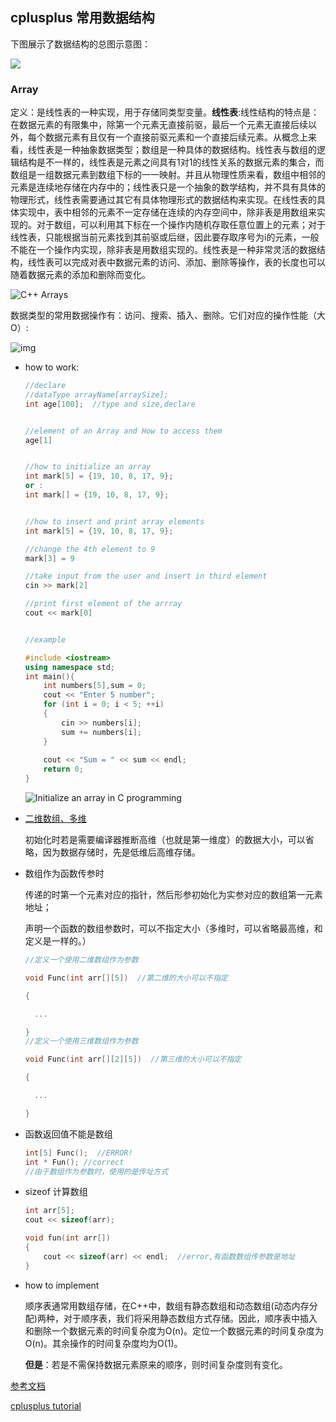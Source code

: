 ## cplusplus 常用数据结构

下图展示了数据结构的总图示意图：

![](/home/yzh/Documents/myblog/shenmayufei.github.io/assets/img/数据结构.png)

### Array

定义：是线性表的一种实现，用于存储同类型变量。**线性表**:线性结构的特点是：在数据元素的有限集中，除第一个元素无直接前驱，最后一个元素无直接后续以外，每个数据元素有且仅有一个直接前驱元素和一个直接后续元素。从概念上来看，线性表是一种抽象数据类型；数组是一种具体的数据结构。线性表与数组的逻辑结构是不一样的，线性表是元素之间具有1对1的线性关系的数据元素的集合，而数组是一组数据元素到数组下标的一一映射。并且从物理性质来看，数组中相邻的元素是连续地存储在内存中的；线性表只是一个抽象的数学结构，并不具有具体的物理形式，线性表需要通过其它有具体物理形式的数据结构来实现。在线性表的具体实现中，表中相邻的元素不一定存储在连续的内存空间中，除非表是用数组来实现的。对于数组，可以利用其下标在一个操作内随机存取任意位置上的元素；对于线性表，只能根据当前元素找到其前驱或后继，因此要存取序号为i的元素，一般不能在一个操作内实现，除非表是用数组实现的。线性表是一种非常灵活的数据结构，线性表可以完成对表中数据元素的访问、添加、删除等操作，表的长度也可以随着数据元素的添加和删除而变化。

![C++ Arrays](https://cdn.programiz.com/sites/tutorial2program/files/Arrays-C%2B%2B.jpg)

数据类型的常用数据操作有：访问、搜索、插入、删除。它们对应的操作性能（大O）:

![img](https://alleniverson.gitbooks.io/data-structure-and-algorithms/content/%E7%AE%97%E6%B3%95/images/%E7%AE%97%E6%B3%95%E5%A4%8D%E6%9D%82%E5%BA%A63.png)

- how to work:

  ```c++
  //declare
  //dataType arrayName[arraySize];
  int age[100];  //type and size,declare 
  
  
  //element of an Array and How to access them
  age[1]
  
  
  //how to initialize an array 
  int mark[5] = {19, 10, 8, 17, 9};
  or :
  int mark[] = {19, 10, 8, 17, 9};
  
  
  //how to insert and print array elements
  int mark[5] = {19, 10, 8, 17, 9};
  
  //change the 4th element to 9
  mark[3] = 9
  
  //take input from the user and insert in third element
  cin >> mark[2]
  
  //print first element of the arrray
  cout << mark[0]
  
  
  //example
  
  #include <iostream>
  using namespace std;
  int main(){
      int numbers[5],sum = 0;
      cout << "Enter 5 number";
      for (int i = 0; i < 5; ++i)
      {
          cin >> numbers[i];
          sum += numbers[i];
      }
      
      cout << "Sum = " << sum << endl;
      return 0;
  }
  ```

  ![Initialize an array in C programming](https://cdn.programiz.com/sites/tutorial2program/files/c-array-initialization.jpg)

- [二维数组、多维](http://17de.com/library/CPP/ls17.htm#17.5)

  初始化时若是需要编译器推断高维（也就是第一维度）的数据大小，可以省略，因为数据存储时，先是低维后高维存储。

- 数组作为函数传参时

  传递的时第一个元素对应的指针，然后形参初始化为实参对应的数组第一元素地址；

  声明一个函数的数组参数时，可以不指定大小（多维时，可以省略最高维，和定义是一样的。）

  ```c++
  //定义一个使用二维数组作为参数
  
  void Func(int arr[][5])  //第二维的大小可以不指定
  
  {
  
    ...
  
  }
  //定义一个使用三维数组作为参数
  
  void Func(int arr[][2][5])  //第三维的大小可以不指定
  
  {
  
    ...
  
  }
  ```

- 函数返回值不能是数组

  ```c++
  int[5] Func();  //ERROR!
  int * Fun(); //correct
  //由于数组作为参数时，使用的是传址方式
  ```

- sizeof 计算数组

  ```c++
  int arr[5];
  cout << sizeof(arr);
  
  void fun(int arr[])
  {
      cout << sizeof(arr) << endl;  //error,有函数数组传参数是地址
  }
  ```

  

- how to implement

  顺序表通常用数组存储，在C++中，数组有静态数组和动态数组(动态内存分配)两种，对于顺序表，我们将采用静态数组方式存储。因此，顺序表中插入和删除一个数据元素的时间复杂度为O(n)。定位一个数据元素的时间复杂度为O(n)。其余操作的时间复杂度均为O(1)。

  **但是**：若是不需保持数据元素原来的顺序，则时间复杂度则有变化。









[参考文档]([https://alleniverson.gitbooks.io/data-structure-and-algorithms/content/2.%E9%93%BE%E8%A1%A8/%E9%A1%BA%E5%BA%8F%E8%A1%A8%E4%B8%8E%E9%93%BE%E8%A1%A8%E7%9A%84%E4%B8%8D%E5%90%8C.html](https://alleniverson.gitbooks.io/data-structure-and-algorithms/content/2.链表/顺序表与链表的不同.html))

[cplusplus tutorial](https://www.programiz.com/cpp-programming)